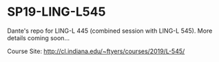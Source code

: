 # SP19-LING-L545
Dante's repo for LING-L 445 (combined session with LING-L 545). More details coming soon...

Course Site: <http://cl.indiana.edu/~ftyers/courses/2019/L-545/>